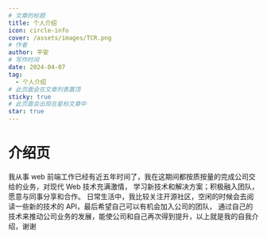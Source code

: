 ```yaml
---
# 文章的标题
title: 个人介绍
icon: circle-info
cover: /assets/images/TCR.png
# 作者
author: 平安
# 写作时间
date: 2024-04-07
tag:
  - 个人介绍
# 此页面会在文章列表置顶
sticky: true
# 此页面会出现在星标文章中
star: true
---
```


# 介绍页

我从事 web 前端工作已经有近五年时间了，我在这期间都按质按量的完成公司交给的业务，对现代 Web 技术充满激情，
学习新技术和解决方案；积极融入团队，愿意与同事分享和合作。
日常生活中，我比较关注开源社区，空闲的时候会去阅读一些新的技术的 API，最后希望自己可以有机会加入公司的团队，
通过自己的技术来推动公司业务的发展，能使公司和自己再次得到提升，以上就是我的自我介绍，谢谢
